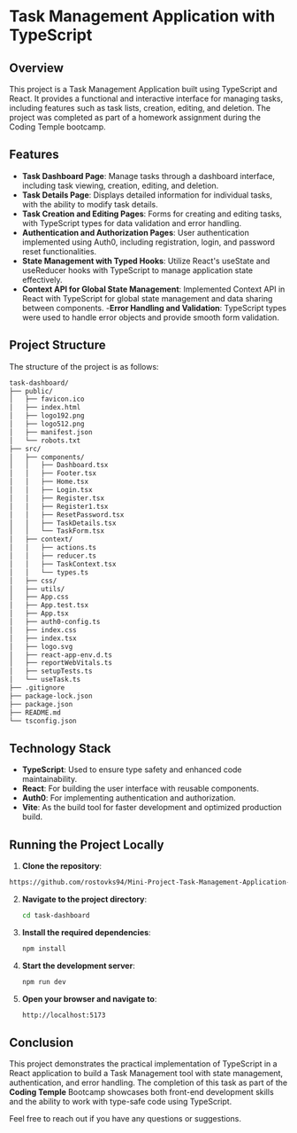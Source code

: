 # Task Management Application with TypeScript

## Overview
This project is a Task Management Application built using TypeScript and React. It provides a functional and interactive interface for managing tasks, including features such as task lists, creation, editing, and deletion. The project was completed as part of a homework assignment during the Coding Temple bootcamp.

## Features
- **Task Dashboard Page**: Manage tasks through a dashboard interface, including task viewing, creation, editing, and deletion.
- **Task Details Page**: Displays detailed information for individual tasks, with the ability to modify task details.
- **Task Creation and Editing Pages**: Forms for creating and editing tasks, with TypeScript types for data validation and error handling.
- **Authentication and Authorization Pages**: User authentication implemented using Auth0, including registration, login, and password reset functionalities.
- **State Management with Typed Hooks**: Utilize React's useState and useReducer hooks with TypeScript to manage application state effectively.
- **Context API for Global State Management**: Implemented Context API in React with TypeScript for global state management and data sharing between components.
-**Error Handling and Validation**: TypeScript types were used to handle error objects and provide smooth form validation.

## Project Structure
The structure of the project is as follows:
```bash
task-dashboard/
├── public/
│   ├── favicon.ico
│   ├── index.html
│   ├── logo192.png
│   ├── logo512.png
│   ├── manifest.json
│   └── robots.txt
├── src/
│   ├── components/
│   │   ├── Dashboard.tsx
│   │   ├── Footer.tsx
│   │   ├── Home.tsx
│   │   ├── Login.tsx
│   │   ├── Register.tsx
│   │   ├── Register1.tsx
│   │   ├── ResetPassword.tsx
│   │   ├── TaskDetails.tsx
│   │   └── TaskForm.tsx
│   ├── context/
│   │   ├── actions.ts
│   │   ├── reducer.ts
│   │   ├── TaskContext.tsx
│   │   └── types.ts
│   ├── css/
│   ├── utils/
│   ├── App.css
│   ├── App.test.tsx
│   ├── App.tsx
│   ├── auth0-config.ts
│   ├── index.css
│   ├── index.tsx
│   ├── logo.svg
│   ├── react-app-env.d.ts
│   ├── reportWebVitals.ts
│   ├── setupTests.ts
│   └── useTask.ts
├── .gitignore
├── package-lock.json
├── package.json
├── README.md
└── tsconfig.json
```

## Technology Stack
- **TypeScript**: Used to ensure type safety and enhanced code maintainability.
- **React**: For building the user interface with reusable components.
- **Auth0**: For implementing authentication and authorization.
- **Vite**: As the build tool for faster development and optimized production build.

## Running the Project Locally
   
1. **Clone the repository**:
  ```bash
  https://github.com/rostovks94/Mini-Project-Task-Management-Application-with-Typescript-Project.git
  ```
2. **Navigate to the project directory**:
   ```bash
   cd task-dashboard
   ```
   
3. **Install the required dependencies**:
   ```bash
   npm install
   ```
5. **Start the development server**:
   ```bash
   npm run dev
   ```

7. **Open your browser and navigate to**:
   ```bash
   http://localhost:5173
   ```

## Conclusion
This project demonstrates the practical implementation of TypeScript in a React application to build a Task Management tool with state management, authentication, and error handling. The completion of this task as part of the **Coding Temple** Bootcamp showcases both front-end development skills and the ability to work with type-safe code using TypeScript.


Feel free to reach out if you have any questions or suggestions.
